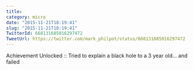 ```yaml
---
title: 
category: micro
date: "2015-11-21T18:19:41"
slug: "2015-11-21T18:19:41"
TwitterId: 668131685016297472
TweetUrl: https://twitter.com/mark_philpot/status/668131685016297472
---
```


Achievement Unlocked :: Tried to explain a black hole to a 3 year old... and
failed
